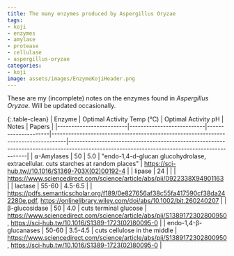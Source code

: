 ```yaml
---
title: The many enzymes produced by Aspergillus Oryzae
tags:
- koji
- enzymes
- amylase
- protease
- cellulase
- aspergillus-oryzae
categories:
- koji
image: assets/images/EnzymeKojiHeader.png
---
```


These are my (incomplete) notes on the enzymes found in *Aspergillus Oryzae*. Will be updated occasionally. 


{:.table-clean}
| Enzyme                  | Optimal Activity Temp (℃) | Optimal Activity pH | Notes                                                                             | Papers                                                                                                                                      | 
|-------------------------|---------------------------|---------------------|-----------------------------------------------------------------------------------|---------------------------------------------------------------------------------------------------------------------------------------------| 
| ⍺-Amylases              | 50                        | 5.0                 | "endo-1,4-d-glucan glucohydrolase, extracellular. cuts starches at random places" | https://sci-hub.tw//10.1016/S1369-703X(02)00192-4                                                                                           | 
| lipase                | 24                        |                     |                                                                                   | https://www.sciencedirect.com/science/article/abs/pii/0922338X94901163                                                                      | 
| lactase                 | 55-60                     | 4.5-6.5             |                                                                                   | https://pdfs.semanticscholar.org/f189/0e827656af38c55fa417590cf38da242280e.pdf, https://onlinelibrary.wiley.com/doi/abs/10.1002/bit.260240207 | 
| β-glucosidase           | 50                        | 4.0                 | cuts terminal glucose                                                             | https://www.sciencedirect.com/science/article/abs/pii/S1389172302800950, https://sci-hub.tw/10.1016/S1389-1723(02)80095-0                 | 
| endo-1,4-β-glucanases | 50-60                     | 3.5-4.5             | cuts cellulose in the middle                                                      | https://www.sciencedirect.com/science/article/abs/pii/S1389172302800950, https://sci-hub.tw/10.1016/S1389-1723(02)80095-0                |
